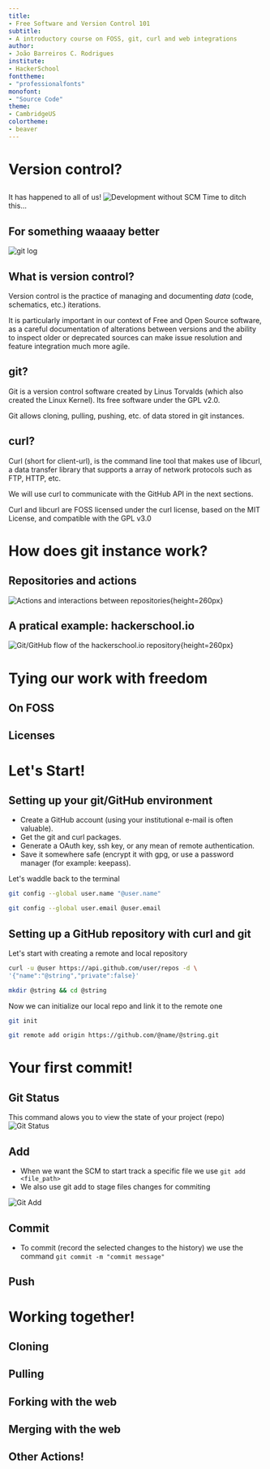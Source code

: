 ```yaml
---
title:
- Free Software and Version Control 101
subtitle:
- A introductory course on FOSS, git, curl and web integrations
author:
- João Barreiros C. Rodrigues
institute:
- HackerSchool
fonttheme:
- "professionalfonts"
monofont:
- "Source Code"
theme:
- CambridgeUS
colortheme:
- beaver
---
```


# Version control?

##  
It has happened to all of us!
![Development without SCM](./noGit.png)
Time to ditch this...

## For something waaaay better
![git log](./gitLog.png)


## What is version control?

Version control is the practice of managing and documenting _data_ (code, schematics, etc.)
iterations.

It is particularly important in our context of Free and Open Source software,
as a careful documentation of alterations between versions and the ability to inspect
older or deprecated sources can make issue resolution and feature integration much more agile.

## git?

Git is a version control software created by Linus Torvalds (which also created the Linux Kernel).
Its free software under the GPL v2.0.

Git allows cloning, pulling, pushing, etc. of data stored in git instances.

## curl?

Curl (short for client-url), is the command line tool that makes use of libcurl,
a data transfer library that supports a array of network protocols such as FTP, HTTP, etc.

We will use curl to communicate with the GitHub API in the next sections.

Curl and libcurl are FOSS licensed under the curl license, based on the MIT License, and compatible with the GPL v3.0

# How does git instance work?

## Repositories and actions
![Actions and interactions between repositories](./git-transport.png){height=260px}

## A pratical example: hackerschool.io
![Git/GitHub flow of the hackerschool.io repository](./git-transportHS.png){height=260px}

# Tying our work with freedom

## On FOSS

## Licenses

# Let's Start!

## Setting up your git/GitHub environment
+ Create a GitHub account (using your institutional e-mail is often valuable).
+ Get the git and curl packages.
+ Generate a OAuth key, ssh key, or any mean of remote authentication.
+ Save it somewhere safe (encrypt it with gpg, or use a password manager (for example: keepass).

Let's waddle back to the terminal

```bash
git config --global user.name "@user.name" 

git config --global user.email @user.email
```
## Setting up a GitHub repository with curl and git
Let's start with creating a remote and local repository

```bash
curl -u @user https://api.github.com/user/repos -d \
'{"name":"@string","private":false}' 

mkdir @string && cd @string
```
Now we can initialize our local repo and link it to the remote one

```bash
git init

git remote add origin https://github.com/@name/@string.git

```

# Your first commit!

## Git Status
This command alows you to view the state of your project (repo)
![Git Status](./gitStatus.png)


## Add
- When we want the SCM to start track a specific file we use `git add <file_path>` 
- We also use git add to stage files changes for commiting

![Git Add](./gitAdd.png)

## Commit
- To commit (record the selected changes to the history) we use the command `git commit -m "commit message"`

## Push

# Working together!

## Cloning

## Pulling

## Forking with the web

## Merging with the web

## Other Actions!
 
